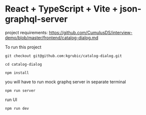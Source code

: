 # React + TypeScript + Vite + json-graphql-server

project requirements: https://github.com/CumulusDS/interview-demo/blob/master/frontend/catalog-dialog.md

To run this project

`git checkout git@github.com:kgrubic/catalog-dialog.git`

`cd catalog-dialog`

`npm install`

you will have to run mock graphq server in separate terminal

`npm run server`

run UI

`npm run dev`
